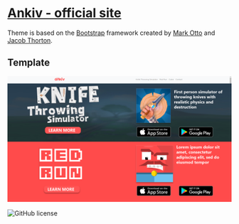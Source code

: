 # [Ankiv - official site](https://ankivapps.github.io/website/)

Theme is based on the [Bootstrap](http://getbootstrap.com/) framework created by [Mark Otto](https://twitter.com/mdo) and [Jacob Thorton](https://twitter.com/fat).

## Template

![Desktop template](img/template.png?raw=true "Optional Title")

![GitHub license](https://img.shields.io/badge/license-MIT-blue.svg)

